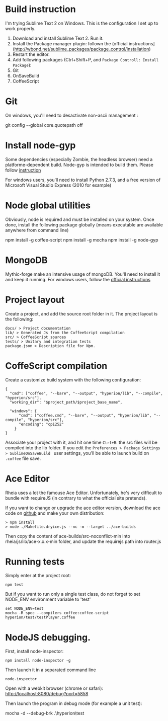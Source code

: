 # Build instruction

I'm trying Sublime Text 2 on Windows.
This is the configuration I set up to work properly.

1. Download and install Sublime Text 2. Run it.
2. Install the Package manager plugin: follown the (official instructions](http://wbond.net/sublime_packages/package_control/installation)
3. Restart the editor.
4. Add following packages (Ctrl+Shift+P, and `Package Controll: Install Package`):
  1. Git
  2. OnSaveBuild
  3. CoffeeScript

# Git
On windows, you'll need to desactivate non-ascii management :

  git config --global core.quotepath off

# Install node-gyp

Some dependencies (especially Zombie, the headless browser) need a platforme-dependent build.
Node-gyp is intended to build them.
Please follow [instruction](https://github.com/TooTallNate/node-gyp)

For windows users, you'll need to install Python 2.7.3, and a free version of Microsoft Visual Studio Express (2010 for example)

# Node global utilities

Obviously, node is required and must be installed on your system.
Once done, install the following package globally (means executable are available anywhere from command line)

  npm install -g coffee-script
  npm install -g mocha
  npm install -g node-gyp

# MongoDB

Mythic-forge make an intensive usage of mongoDB. You'll need to install it and keep it running.
For windows users, follow the [official instructions](http://www.mongodb.org/display/DOCS/Windows+Service)

# Project layout

Create a project, and add the source root folder in it.
The project layout is the following:

    docs/ > Project documentation 
    lib/ > Generated Js from the CoffeeScript compilation
    src/ > CoffeeScript sources
    tests/ > Unitary and integration tests
    package.json > Description file for Npm.

# CoffeScript compilation

Create a customize build system with the following configuration:

    {
      "cmd": ["coffee", "--bare", "--output", "hyperion/lib", "--compile", "hyperion/src"],
      "working_dir": "$project_path/$project_base_name",
      
      "windows": {
          "cmd": ["coffee.cmd", "--bare", "--output", "hyperion/lib", "--compile", "hyperion/src"],
          "encoding": "cp1252"
        }
    }

Associate your project with it, and hit one time `Ctrl+B`: the src files will be compiled into the lib folder.
If you edit the `Preferences > Package Settings > SublimeOnSaveBuild ` user settings, you'll be able to launch build on 
`.coffee` file save.

# Ace Editor

Rheia uses a lot the famouse Ace Editor.
Unfortunately, he's very difficult to bundle with requireJS (in contrary to what the official site pretends).

If you want to change or upgrade the ace editor version, download the ace code on [github](https://github.com/ajaxorg/ace) and make your own distribution:

    > npm install
    > node ./Makefile.dryice.js --nc -m --target ../ace-builds

Then copy the content of ace-builds/src-noconflict-min into rheia/js/lib/ace-x.x.x-min folder, and update the requirejs path into router.js

# Running tests

Simply enter at the project root:
  
    npm test

But if you want to run only a single test class, do not forget to set NODE_ENV environment variable to 'test'

    set NODE_ENV=test
    mocha -R spec --compilers coffee:coffee-script hyperion/test/testPlayer.coffee

# NodeJS debugging.

First, install node-inspector:

    npm install node-inspector -g

Then launch it in a separated command line

    node-inspector

Open with a webkit browser (chrome or safari): [http://localhost:8080/debug?port=5858](http://localhost:8080/debug?port=5858)

Then launch the program in debug mode (for example a unit test):

  mocha -d --debug-brk .\hyperion\test